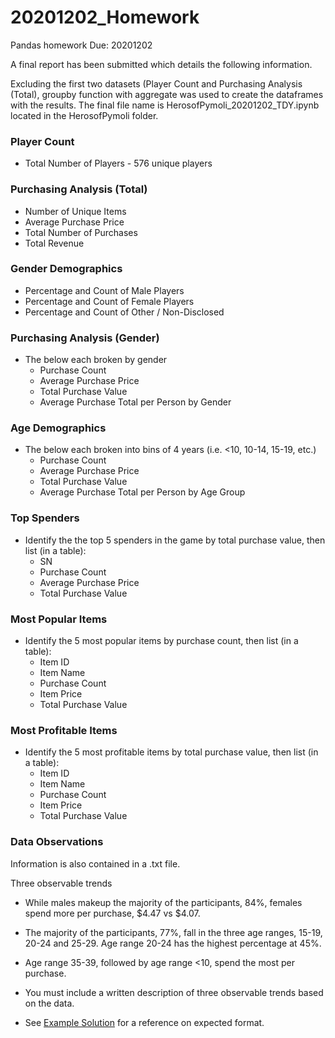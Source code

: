 # 20201202_Homework
Pandas homework
Due: 20201202

A final report has been submitted which details the following information.

Excluding the first two datasets (Player Count and Purchasing Analysis (Total), groupby function with aggregate was used to create the dataframes with the results. The final file name is HerosofPymoli_20201202_TDY.ipynb located in the HerosofPymoli folder.  

### Player Count

* Total Number of Players - 576 unique players

### Purchasing Analysis (Total)

* Number of Unique Items
* Average Purchase Price
* Total Number of Purchases
* Total Revenue

### Gender Demographics

* Percentage and Count of Male Players
* Percentage and Count of Female Players
* Percentage and Count of Other / Non-Disclosed

### Purchasing Analysis (Gender)

* The below each broken by gender
  * Purchase Count
  * Average Purchase Price
  * Total Purchase Value
  * Average Purchase Total per Person by Gender

### Age Demographics

* The below each broken into bins of 4 years (i.e. <10, 10-14, 15-19, etc.)
  * Purchase Count
  * Average Purchase Price
  * Total Purchase Value
  * Average Purchase Total per Person by Age Group

### Top Spenders

* Identify the the top 5 spenders in the game by total purchase value, then list (in a table):
  * SN
  * Purchase Count
  * Average Purchase Price
  * Total Purchase Value

### Most Popular Items

* Identify the 5 most popular items by purchase count, then list (in a table):
  * Item ID
  * Item Name
  * Purchase Count
  * Item Price
  * Total Purchase Value

### Most Profitable Items

* Identify the 5 most profitable items by total purchase value, then list (in a table):
  * Item ID
  * Item Name
  * Purchase Count
  * Item Price
  * Total Purchase Value

### Data Observations
Information is also contained in a .txt file.

Three observable trends

* While males makeup the majority of the participants, 84%, females spend more per purchase, $4.47 vs $4.07.

* The majority of the participants, 77%,  fall in the three age ranges, 15-19, 20-24 and 25-29. Age range 20-24 has the highest percentage at 45%.

* Age range 35-39, followed by age range <10, spend the most per purchase.




* You must include a written description of three observable trends based on the data.
* See [Example Solution](HeroesOfPymoli/HeroesOfPymoli_starter.ipynb) for a reference on expected format.
